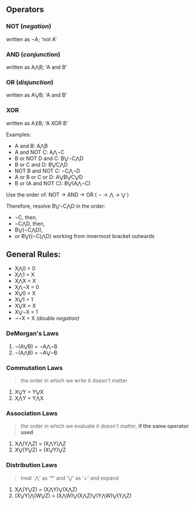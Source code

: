 ## Operators

### NOT (*negation*)

written as ¬A; 'not A'

### AND (*conjunction*)

written as A⋀B; 'A and B'

### OR (*disjunction*)

written as A⋁B; 'A and B'

### XOR

written as A⊻B; 'A XOR B'

Examples:

* A and B: A⋀B
* A and NOT C: A⋀¬C
* B or NOT D and C: B⋁¬C⋀D
* B or C and D: B⋁C⋀D
* NOT B and NOT C: ¬C⋀¬D
* A or B or C or D: A⋁B⋁C⋁D
* B or (A and NOT C): B⋁(A⋀¬C)

Use the order of: NOT -> AND -> OR ( ¬ -> ⋀ -> ⋁ )

Therefore, resolve B⋁¬C⋀D in the order:

* ¬C, then,
* ¬C⋀D, then,
* B⋁(¬C⋀D),
* or B⋁((¬C)⋀D) working from innermost bracket outwards

## General Rules:

* X⋀0  = 0
* X⋀1  = X
* X⋀X  = X
* X⋀¬X = 0
* X⋁0  = X
* X⋁1  = 1
* X⋁X  = X
* X⋁¬X = 1
* ¬¬X  = X *(double negation)*

### DeMorgan's Laws

1. ¬(A⋁B) = ¬A⋀¬B
2. ¬(A⋀B) = ¬A⋁¬B

### Commutation Laws

> the order in which we write it doesn't matter

1. X⋁Y = Y⋁X
2. X⋀Y = Y⋀X

### Association Laws

> the order in which we evaluate it doesn't matter, **if the same operator used**

1. X⋀(Y⋀Z) = (X⋀Y)⋀Z
2. X⋁(Y⋁Z) = (X⋁Y)⋁Z

### Distribution Laws&#x20;

> treat '⋀' as '\*' and '⋁' as '+' and expand

1. X⋀(Y⋁Z) = (X⋀Y)⋁(X⋀Z)
2. (X⋁Y)⋀(W⋁Z) = (X⋀W)⋁(X⋀Z)⋁(Y⋀W)⋁(Y⋀Z)